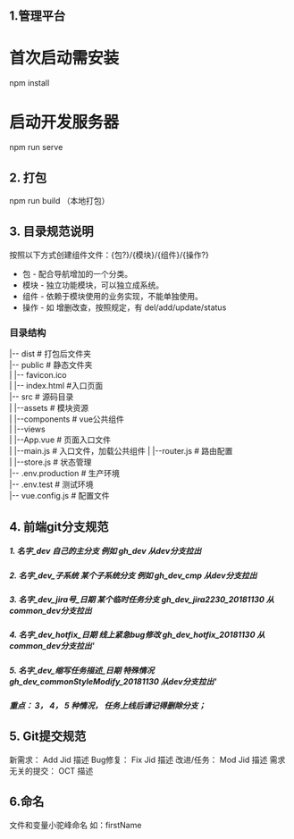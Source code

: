 ## 1.管理平台
# 首次启动需安装
npm install

# 启动开发服务器
npm run serve 

## 2. 打包
npm run build （本地打包）

## 3. 目录规范说明

按照以下方式创建组件文件：{包?}/{模块}/{组件}/{操作?}
- 包 -   配合导航增加的一个分类。
- 模块 - 独立功能模块，可以独立成系统。
- 组件 - 依赖于模块使用的业务实现，不能单独使用。
- 操作 - 如 增删改查，按照规定，有 del/add/update/status


### 目录结构
|-- dist                                     # 打包后文件夹            
|-- public                                   # 静态文件夹                                   
|   |-- favicon.ico                                                                      
|   |-- index.html                           #入口页面                                   
|-- src                                      # 源码目录         
|   |--assets                                # 模块资源                                   
|   |--components                            # vue公共组件                                   
|   |--views                                                            
|   |--App.vue                               # 页面入口文件                                   
|   |--main.js                               # 入口文件，加载公共组件
|   |--router.js                             # 路由配置                                   
|   |--store.js                              # 状态管理                                   
|-- .env.production                          # 生产环境                                     
|-- .env.test                                # 测试环境                                     
|-- vue.config.js                            # 配置文件                                   
## 4. 前端git分支规范

##### 1. 名字_dev  自己的主分支 例如 gh_dev  从dev分支拉出

#####  2. 名字_dev_子系统  某个子系统分支 例如 gh_dev_cmp 从dev分支拉出

#####  3. 名字_dev_jira号_日期  某个临时任务分支  gh_dev_jira2230_20181130  从common_dev分支拉出

#####  4. 名字_dev_hotfix_日期  线上紧急bug修改  gh_dev_hotfix_20181130  从common_dev分支拉出'

#####  5. 名字_dev_缩写任务描述_日期  特殊情况  gh_dev_commonStyleModify_20181130  从dev分支拉出'

#####  重点： 3， 4， 5 种情况， 任务上线后请记得删除分支；

## 5. Git提交规范

新需求： Add Jid 描述
Bug修复： Fix Jid 描述
改进/任务： Mod Jid 描述
需求无关的提交： OCT 描述

## 6.命名

文件和变量小驼峰命名 如：firstName 
